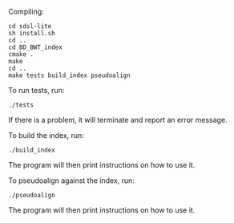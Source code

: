 Compiling:

    cd sdsl-lite
    sh install.sh
    cd ..
    cd BD_BWT_index
    cmake .
    make
    cd ..
    make tests build_index pseudoalign

To run tests, run:

    ./tests

If there is a problem, it will terminate and report an error message.

To build the index, run:

    ./build_index

The program will then print instructions on how to use it.

To pseudoalign against the index, run:

    ./pseudoalign

The program will then print instructions on how to use it.
